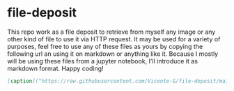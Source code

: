 # file-deposit

This repo work as a file deposit to retrieve from myself any image or any other kind of file to use it via HTTP request. It may be used for a variety of purposes, feel free to use any of these files as yours by copying the following url an using it on markdown or anything like it. Because I mostly will be using these files from a jupyter notebook, I'll introduce it as markdown format. Happy coding!
```md
[caption]("https://raw.githubusercontent.com/Vicente-G/file-deposit/main/FILENAME.extension")
```
